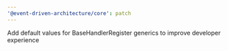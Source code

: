 ```yaml
---
'@event-driven-architecture/core': patch
---
```


Add default values for BaseHandlerRegister generics to improve developer experience

